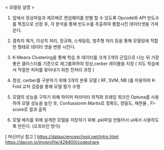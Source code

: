 < 모델링 설명 >

1. 앞에서 정상파일과 케르베르 랜섬웨어를 판별 할 수 있도록 Opcode와 API 빈도수를 특징으로 선정 후, 각 분석을 통해 빈도수를 추출하여 통합시킨 데이터셋을 가져온다. 

2. 결측치 제거, 이상치 처리, 정규화, 스케일링, 범주형 처리 등을 통해 모델링에 적합한 형태로 데이터 셋을 변환 시킨다.

3. K-Means Clustering을 통해 학습 후 데이터를 크게 2개의 군집으로 나눈 뒤 가장 좋은 클러스터를 기준으로 재그룹화하여 정상,cerber 레이블을 지정 
( 지도 학습에서 적절한 피처를 찾아내기 위한 전처리 과정 )

4. 정상, cerber를 구분하기 위해 3개의 분류 모델 ( RF, SVM, NB )를 이용하여 K-Fold 교차 검증을 통해 모델 평가 수행

5. 모델의 성능을 구하기 위해 하이퍼 파라미터 최적화 프레임 워크인 Optuna를 사용하여 모델 성능을 높인 후, Confussionm Martix로 정확도, 정밀도, 재현율 , Fl-score로 결과 출력

6. 모델 배치를 위해 설계한 모델을 저장하기 위해 .pkl파일 만들어서 ui에서 사용하도록 만든다. (오프라인 방식)




[ 머신러닝 참고 ]
https://datascienceschool.net/intro.html
https://dacon.io/myprofile/428400/codeshare

